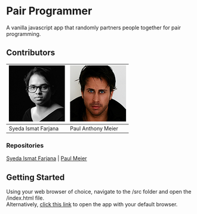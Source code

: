 # Pair Programmer
A vanilla javascript app that randomly partners people together for pair programming.


## Contributors
|[![Syeda Ismat Farjana](/assets/syeda-ismat-farjana-150px.jpg)](https://github.com/ismatfarjana/) | [![Paul Meier](/assets/paul-meier-150px.jpg)](https://paulmeier.com.au/) |
|-----------|-----------|
| Syeda Ismat Farjana | Paul Anthony Meier |


### Repositories
[Syeda Ismat Farjana](https://github.com/ismatfarjana/pair-programmer/) | [Paul Meier](https://github.com/paulanthonymeier/pair-programmer/)


## Getting Started
Using your web browser of choice, navigate to the /src folder and open the /index.html file.<br>
Alternatively, <a target="_blank" href="https://pairprogrammer.paulmeier.com.au/">click this link</a> to open the app with your default browser.


